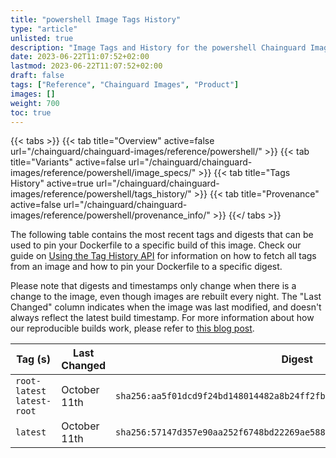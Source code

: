 ```yaml
---
title: "powershell Image Tags History"
type: "article"
unlisted: true
description: "Image Tags and History for the powershell Chainguard Image"
date: 2023-06-22T11:07:52+02:00
lastmod: 2023-06-22T11:07:52+02:00
draft: false
tags: ["Reference", "Chainguard Images", "Product"]
images: []
weight: 700
toc: true
---
```


{{< tabs >}}
{{< tab title="Overview" active=false url="/chainguard/chainguard-images/reference/powershell/" >}}
{{< tab title="Variants" active=false url="/chainguard/chainguard-images/reference/powershell/image_specs/" >}}
{{< tab title="Tags History" active=true url="/chainguard/chainguard-images/reference/powershell/tags_history/" >}}
{{< tab title="Provenance" active=false url="/chainguard/chainguard-images/reference/powershell/provenance_info/" >}}
{{</ tabs >}}

The following table contains the most recent tags and digests that can be used to pin your Dockerfile to a specific build of this image. Check our guide on [Using the Tag History API](/chainguard/chainguard-images/using-the-tag-history-api/) for information on how to fetch all tags from an image and how to pin your Dockerfile to a specific digest.

Please note that digests and timestamps only change when there is a change to the image, even though images are rebuilt every night. The "Last Changed" column indicates when the image was last modified, and doesn't always reflect the latest build timestamp. For more information about how our reproducible builds work, please refer to [this blog post](https://www.chainguard.dev/unchained/reproducing-chainguards-reproducible-image-builds).

| Tag (s)                      | Last Changed | Digest                                                                    |
|------------------------------|--------------|---------------------------------------------------------------------------|
|  `root-latest` `latest-root` | October 11th | `sha256:aa5f01dcd9f24bd148014482a8b24ff2fb88461368859d14a50798600b4ad718` |
|  `latest`                    | October 11th | `sha256:57147d357e90aa252f6748bd22269ae588cc40ae5138747d9784314d0021fab9` |


